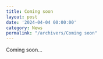```yaml
---
title: Coming soon
layout: post
date: '2024-04-04 00:00:00'
category: News
permalink: "/archivers/Coming soon"
---
```


Coming soon...
